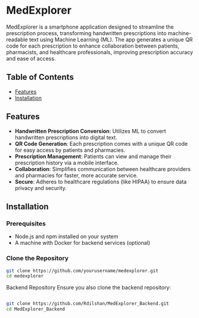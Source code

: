# MedExplorer

MedExplorer is a smartphone application designed to streamline the prescription process, transforming handwritten prescriptions into machine-readable text using Machine Learning (ML). The app generates a unique QR code for each prescription to enhance collaboration between patients, pharmacists, and healthcare professionals, improving prescription accuracy and ease of access.

## Table of Contents

- [Features](#features)
- [Installation](#installation)

## Features

- **Handwritten Prescription Conversion**: Utilizes ML to convert handwritten prescriptions into digital text.
- **QR Code Generation**: Each prescription comes with a unique QR code for easy access by patients and pharmacies.
- **Prescription Management**: Patients can view and manage their prescription history via a mobile interface.
- **Collaboration**: Simplifies communication between healthcare providers and pharmacies for faster, more accurate service.
- **Secure**: Adheres to healthcare regulations (like HIPAA) to ensure data privacy and security.

## Installation

### Prerequisites

- Node.js and npm installed on your system
- A machine with Docker for backend services (optional)

### Clone the Repository

```bash
git clone https://github.com/yourusername/medexplorer.git
cd medexplorer

```
Backend Repository
Ensure you also clone the backend repository:

```bash

git clone https://github.com/Rdilshan/MedExplorer_Backend.git
cd MedExplorer_Backend
